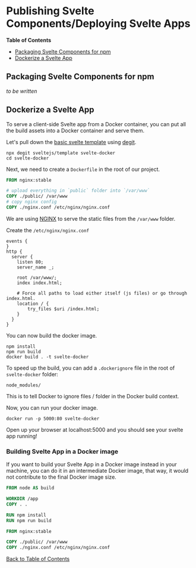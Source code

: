 # Publishing Svelte Components/Deploying Svelte Apps

<!-- START doctoc generated TOC please keep comment here to allow auto update -->
<!-- DON'T EDIT THIS SECTION, INSTEAD RE-RUN doctoc TO UPDATE -->
**Table of Contents**

- [Packaging Svelte Components for npm](#packaging-svelte-components-for-npm)
- [Dockerize a Svelte App](#dockerize-a-svelte-app)

<!-- END doctoc generated TOC please keep comment here to allow auto update -->

## Packaging Svelte Components for npm

_to be written_

## Dockerize a Svelte App

To serve a client-side Svelte app from a Docker container, you can put all the build assets into a Docker container and serve them.

Let's pull down the [basic svelte template](https://github.com/sveltejs/template) using [degit](https://github.com/Rich-Harris/degit).

```
npx degit sveltejs/template svelte-docker
cd svelte-docker
```

Next, we need to create a `Dockerfile` in the root of our project.

```dockerfile
FROM nginx:stable

# upload everything in `public` folder into `/var/www`
COPY ./public/ /var/www
# copy nginx config
COPY ./nginx.conf /etc/nginx/nginx.conf
```

We are using [NGINX](https://www.nginx.com/) to serve the static files from the `/var/www` folder.

Create the `/etc/nginx/nginx.conf`

```nginx
events {
}
http {
  server {
    listen 80;
    server_name _;

    root /var/www/;
    index index.html;

    # Force all paths to load either itself (js files) or go through index.html.
    location / {
        try_files $uri /index.html;
    }
  }
}
```

You can now build the docker image.

```
npm install
npm run build
docker build . -t svelte-docker
```

To speed up the build, you can add a `.dockerignore` file in the root of `svelte-docker` folder:

```
node_modules/
```

This is to tell Docker to ignore files / folder in the Docker build context.

Now, you can run your docker image.

```
docker run -p 5000:80 svelte-docker
```

Open up your browser at localhost:5000 and you should see your svelte app running!

### Building Svelte App in a Docker image

If you want to build your Svelte App in a Docker image instead in your machine, you can do it in an intermediate Docker image, that way, it would not contribute to the final Docker image size.

```dockerfile
FROM node AS build

WORKDIR /app
COPY . .

RUN npm install
RUN npm run build

FROM nginx:stable

COPY ./public/ /var/www
COPY ./nginx.conf /etc/nginx/nginx.conf
```

[Back to Table of Contents](https://github.com/svelte-society/recipes-mvp#table-of-contents)
